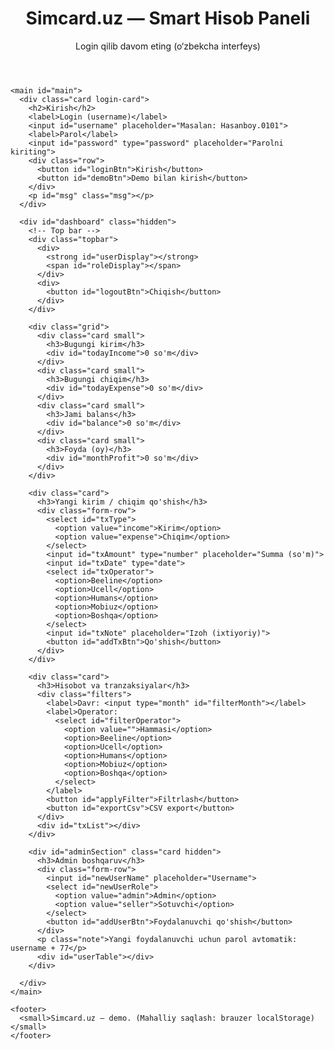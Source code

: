 <!doctype html>
<html lang="uz">
<head>
  <meta charset="utf-8" />
  <meta name="viewport" content="width=device-width,initial-scale=1" />
  <title>Simcard.uz — Login</title>
  <link rel="stylesheet" href="style.css">
</head>
<body>
  <div class="wrap">
    <header>
      <h1>Simcard.uz — Smart Hisob Paneli</h1>
      <p class="subtitle">Login qilib davom eting (o‘zbekcha interfeys)</p>
    </header>

    <main id="main">
      <div class="card login-card">
        <h2>Kirish</h2>
        <label>Login (username)</label>
        <input id="username" placeholder="Masalan: Hasanboy.0101">
        <label>Parol</label>
        <input id="password" type="password" placeholder="Parolni kiriting">
        <div class="row">
          <button id="loginBtn">Kirish</button>
          <button id="demoBtn">Demo bilan kirish</button>
        </div>
        <p id="msg" class="msg"></p>
      </div>

      <div id="dashboard" class="hidden">
        <!-- Top bar -->
        <div class="topbar">
          <div>
            <strong id="userDisplay"></strong>
            <span id="roleDisplay"></span>
          </div>
          <div>
            <button id="logoutBtn">Chiqish</button>
          </div>
        </div>

        <div class="grid">
          <div class="card small">
            <h3>Bugungi kirim</h3>
            <div id="todayIncome">0 so'm</div>
          </div>
          <div class="card small">
            <h3>Bugungi chiqim</h3>
            <div id="todayExpense">0 so'm</div>
          </div>
          <div class="card small">
            <h3>Jami balans</h3>
            <div id="balance">0 so'm</div>
          </div>
          <div class="card small">
            <h3>Foyda (oy)</h3>
            <div id="monthProfit">0 so'm</div>
          </div>
        </div>

        <div class="card">
          <h3>Yangi kirim / chiqim qo'shish</h3>
          <div class="form-row">
            <select id="txType">
              <option value="income">Kirim</option>
              <option value="expense">Chiqim</option>
            </select>
            <input id="txAmount" type="number" placeholder="Summa (so'm)">
            <input id="txDate" type="date">
            <select id="txOperator">
              <option>Beeline</option>
              <option>Ucell</option>
              <option>Humans</option>
              <option>Mobiuz</option>
              <option>Boshqa</option>
            </select>
            <input id="txNote" placeholder="Izoh (ixtiyoriy)">
            <button id="addTxBtn">Qo'shish</button>
          </div>
        </div>

        <div class="card">
          <h3>Hisobot va tranzaksiyalar</h3>
          <div class="filters">
            <label>Davr: <input type="month" id="filterMonth"></label>
            <label>Operator: 
              <select id="filterOperator">
                <option value="">Hammasi</option>
                <option>Beeline</option>
                <option>Ucell</option>
                <option>Humans</option>
                <option>Mobiuz</option>
                <option>Boshqa</option>
              </select>
            </label>
            <button id="applyFilter">Filtrlash</button>
            <button id="exportCsv">CSV export</button>
          </div>
          <div id="txList"></div>
        </div>

        <div id="adminSection" class="card hidden">
          <h3>Admin boshqaruv</h3>
          <div class="form-row">
            <input id="newUserName" placeholder="Username">
            <select id="newUserRole">
              <option value="admin">Admin</option>
              <option value="seller">Sotuvchi</option>
            </select>
            <button id="addUserBtn">Foydalanuvchi qo'shish</button>
          </div>
          <p class="note">Yangi foydalanuvchi uchun parol avtomatik: username + 77</p>
          <div id="userTable"></div>
        </div>

      </div>
    </main>

    <footer>
      <small>Simcard.uz — demo. (Mahalliy saqlash: brauzer localStorage)</small>
    </footer>
  </div>

<script src="script.js"></script>
</body>
</html>